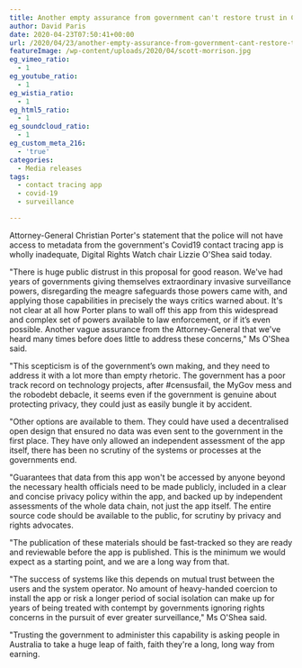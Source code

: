 ```yaml
---
title: Another empty assurance from government can't restore trust in Covid App
author: David Paris
date: 2020-04-23T07:50:41+00:00
url: /2020/04/23/another-empty-assurance-from-government-cant-restore-trust-in-covid-app/
featureImage: /wp-content/uploads/2020/04/scott-morrison.jpg
eg_vimeo_ratio:
  - 1
eg_youtube_ratio:
  - 1
eg_wistia_ratio:
  - 1
eg_html5_ratio:
  - 1
eg_soundcloud_ratio:
  - 1
eg_custom_meta_216:
  - 'true'
categories:
  - Media releases
tags:
  - contact tracing app
  - covid-19
  - surveillance

---
```

Attorney-General Christian Porter's statement that the police will not have access to metadata from the government's Covid19 contact tracing app is wholly inadequate, Digital Rights Watch chair Lizzie O'Shea said today.

"There is huge public distrust in this proposal for good reason. We've had years of governments giving themselves extraordinary invasive surveillance powers, disregarding the meagre safeguards those powers came with, and applying those capabilities in precisely the ways critics warned about. It's not clear at all how Porter plans to wall off this app from this widespread and complex set of powers available to law enforcement, or if it&#8217;s even possible. Another vague assurance from the Attorney-General that we've heard many times before does little to address these concerns," Ms O'Shea said.

"This scepticism is of the government&#8217;s own making, and they need to address it with a lot more than empty rhetoric. The government has a poor track record on technology projects, after #censusfail, the MyGov mess and the robodebt debacle, it seems even if the government is genuine about protecting privacy, they could just as easily bungle it by accident.

"Other options are available to them. They could have used a decentralised open design that ensured no data was even sent to the government in the first place. They have only allowed an independent assessment of the app itself, there has been no scrutiny of the systems or processes at the governments end.

"Guarantees that data from this app won't be accessed by anyone beyond the necessary health officials need to be made publicly, included in a clear and concise privacy policy within the app, and backed up by independent assessments of the whole data chain, not just the app itself. The entire source code should be available to the public, for scrutiny by privacy and rights advocates.

"The publication of these materials should be fast-tracked so they are ready and reviewable before the app is published. This is the minimum we would expect as a starting point, and we are a long way from that.

"The success of systems like this depends on mutual trust between the users and the system operator. No amount of heavy-handed coercion to install the app or risk a longer period of social isolation can make up for years of being treated with contempt by governments ignoring rights concerns in the pursuit of ever greater surveillance," Ms O'Shea said.

"Trusting the government to administer this capability is asking people in Australia to take a huge leap of faith, faith they're a long, long way from earning.
